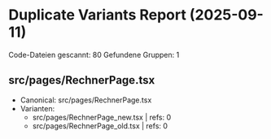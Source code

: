 # Duplicate Variants Report (2025-09-11)
Code-Dateien gescannt: 80
Gefundene Gruppen: 1

## src/pages/RechnerPage.tsx
- Canonical: src/pages/RechnerPage.tsx
- Varianten:
  - src/pages/RechnerPage_new.tsx  | refs: 0
  - src/pages/RechnerPage_old.tsx  | refs: 0
